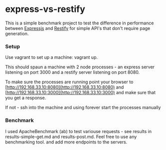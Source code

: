 # express-vs-restify

This is a simple benchmark project to test the difference in performance between [Expressjs](http://expressjs.com/) and [Restify](http://mcavage.me/node-restify/)
for simple API's that don't require page generation.

### Setup
Use vagrant to set up a machine: vagrant up.

This should spaun a machine with 2 node processes - an express server listening on port 3000 and a restify server listening on port 8080.

To make sure the processes are running point your browser to [http://192.168.33.10:8080](http://192.168.33.10:8080) and [http://192.168.33.10:3000](http://192.168.33.10:3000) and make sure
that you get a response.

If not - ssh into the machine and using forever start the processes manually

### Benchmark
I used ApacheBenchmark (ab) to test variouse requests - see results in results-simple-get.md and results-post.md.
Feel free to use any benchmarking tool. and add more endpoints to the servers.
